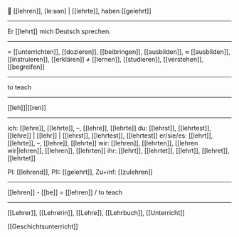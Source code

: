 😤 [[lehren]], [leːʁən] | [[lehrte]], haben [[gelehrt]]

---
Er [[lehrt]] mich Deutsch sprechen.

---
= [[unterrichten]], [[dozieren]], [[beibringen]], [[ausbilden]], 
≈ [[ausbilden]], [[in­struieren]], [[erklären]]
≠ [[lernen]], [[studieren]], [[verstehen]], [[begreifen]]

---
to teach

---
[[leh]]|[[ren]]

---
ich: [[lehre]], [[lehrte]], –, [[lehre]], [[lehrte]]
du: [[lehrst]], [[lehrtest]], [[lehre]] | [[lehr]] | [[lehrst]], [[lehrtest]], [[lehrtest]]
er/sie/es: [[lehrt]], [[lehrte]], –, [[lehre]], [[lehrte]]
wir: [[lehren]], [[lehrten]], [[lehren wir|lehren]], [[lehren]], [[lehrten]]
ihr: [[lehrt]], [[lehrtet]], [[lehrt]], [[lehret]], [[lehrtet]]

PI: [[lehrend]], PII: [[gelehrt]], Zu+inf: [[zulehren]]

---
[[lehren]] - [[be]] = [[lehren]] / to teach

---
[[Lehrer]], [[Lehrerin]], [[Lehre]], [[Lehrbuch]], [[Unterricht]]

 [[Geschichtsunterricht]]